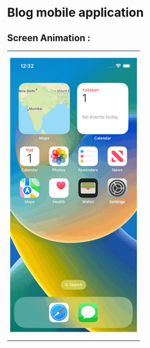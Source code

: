 # Blog mobile application

## Screen Animation :

<table><tr><td>
  
![Alt text](for_readme/Screens.gif "Screens")
  
</td></tr></table>
